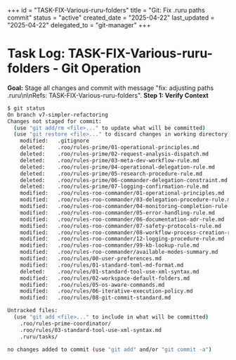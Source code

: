 +++
id = "TASK-FIX-Various-ruru-folders"
title = "Git: Fix .ruru paths commit"
status = "active"
created_date = "2025-04-22"
last_updated = "2025-04-22"
delegated_to = "git-manager"
+++

# Task Log: TASK-FIX-Various-ruru-folders - Git Operation

**Goal:** Stage all changes and commit with message "fix: adjusting paths .ruru\n\nRefs: TASK-FIX-Various-ruru-folders".
**Step 1: Verify Context**
```bash
$ git status
On branch v7-simpler-refactoring
Changes not staged for commit:
  (use "git add/rm <file>..." to update what will be committed)
  (use "git restore <file>..." to discard changes in working directory)
	modified:   .gitignore
	deleted:    .roo/rules-prime/01-operational-principles.md
	deleted:    .roo/rules-prime/02-request-analysis-dispatch.md
	deleted:    .roo/rules-prime/03-meta-dev-workflow-rule.md
	deleted:    .roo/rules-prime/04-operational-delegation-rule.md
	deleted:    .roo/rules-prime/05-research-procedure-rule.md
	deleted:    .roo/rules-prime/06-commander-delegation-constraint.md
	deleted:    .roo/rules-prime/07-logging-confirmation-rule.md
	modified:   .roo/rules-roo-commander/01-operational-principles.md
	modified:   .roo/rules-roo-commander/03-delegation-procedure-rule.md
	modified:   .roo/rules-roo-commander/04-monitoring-completion-rule.md
	modified:   .roo/rules-roo-commander/05-error-handling-rule.md
	modified:   .roo/rules-roo-commander/06-documentation-adr-rule.md
	modified:   .roo/rules-roo-commander/07-safety-protocols-rule.md
	modified:   .roo/rules-roo-commander/08-workflow-process-creation-rule.md
	modified:   .roo/rules-roo-commander/12-logging-procedure-rule.md
	modified:   .roo/rules-roo-commander/99-kb-lookup-rule.md
	modified:   .roo/rules-roo-commander/available-modes-summary.md
	modified:   .roo/rules/00-user-preferences.md
	modified:   .roo/rules/01-standard-toml-md-format.md
	deleted:    .roo/rules/01-standard-tool-use-xml-syntax.md
	modified:   .roo/rules/02-workspace-default-folders.md
	modified:   .roo/rules/05-os-aware-commands.md
	modified:   .roo/rules/06-iterative-execution-policy.md
	modified:   .roo/rules/08-git-commit-standard.md

Untracked files:
  (use "git add <file>..." to include in what will be committed)
	.roo/rules-prime-coordinator/
	.roo/rules/03-standard-tool-use-xml-syntax.md
	.ruru/tasks/

no changes added to commit (use "git add" and/or "git commit -a")